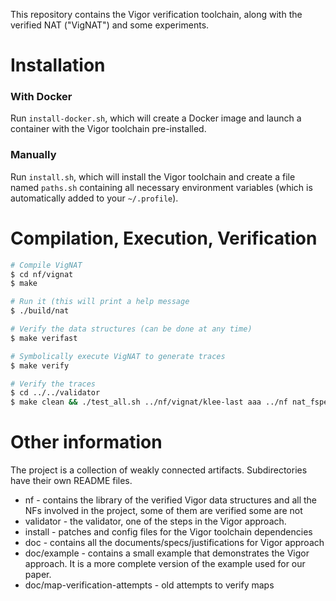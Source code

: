 This repository contains the Vigor verification toolchain, along with the verified NAT ("VigNAT") and some experiments.


# Installation

### With Docker

Run `install-docker.sh`, which will create a Docker image and launch a container with the Vigor toolchain pre-installed.

### Manually

Run `install.sh`, which will install the Vigor toolchain and create a file named `paths.sh` containing all necessary environment variables
(which is automatically added to your `~/.profile`).


# Compilation, Execution, Verification

```bash
# Compile VigNAT
$ cd nf/vignat
$ make

# Run it (this will print a help message
$ ./build/nat

# Verify the data structures (can be done at any time)
$ make verifast

# Symbolically execute VigNAT to generate traces
$ make verify

# Verify the traces
$ cd ../../validator
$ make clean && ./test_all.sh ../nf/vignat/klee-last aaa ../nf nat_fspec.cmo
```


# Other information

The project is a collection of weakly connected artifacts. Subdirectories have their own README files.

* nf - contains the library of the verified Vigor data structures and all the NFs involved in the project, some of them are verified some are not
* validator - the validator, one of the steps in the Vigor approach.
* install - patches and config files for the Vigor toolchain dependencies
* doc - contains all the documents/specs/justifications for Vigor approach
* doc/example - contains a small example that demonstrates the Vigor approach. It is a more complete version of the example used for our paper.
* doc/map-verification-attempts - old attempts to verify maps
